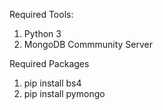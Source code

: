 Required Tools:

1. Python 3
2. MongoDB Commmunity Server

Required Packages

1. pip install bs4
2. pip install pymongo
